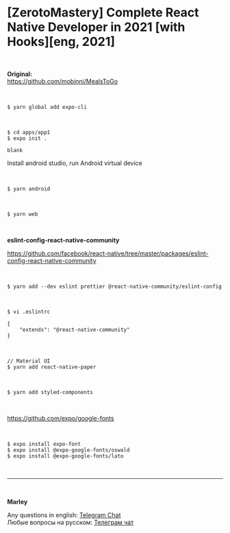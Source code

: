 # [ZerotoMastery] Complete React Native Developer in 2021 [with Hooks][eng, 2021]

<br/>

**Original:**  
https://github.com/mobinni/MealsToGo

<br/>

    $ yarn global add expo-cli

<br/>

    $ cd apps/app1
    $ expo init .

```
blank
```

Install android studio, run Android virtual device

<br/>

    $ yarn android

<br/>

    $ yarn web

<br/>

**eslint-config-react-native-community**

https://github.com/facebook/react-native/tree/master/packages/eslint-config-react-native-community

<br/>

    $ yarn add --dev eslint prettier @react-native-community/eslint-config

<br/>

    $ vi .eslintrc

```
{
    "extends": "@react-native-community"
}
```

<br/>

    // Material UI
    $ yarn add react-native-paper

<br/>

    $ yarn add styled-components

<br/>

https://github.com/expo/google-fonts

<br/>

    $ expo install expo-font
    $ expo install @expo-google-fonts/oswald
    $ expo install @expo-google-fonts/lato

<br/>

---

<br/>

**Marley**

Any questions in english: <a href="https://jsdev.org/chat/">Telegram Chat</a>  
Любые вопросы на русском: <a href="https://jsdev.ru/chat/">Телеграм чат</a>
